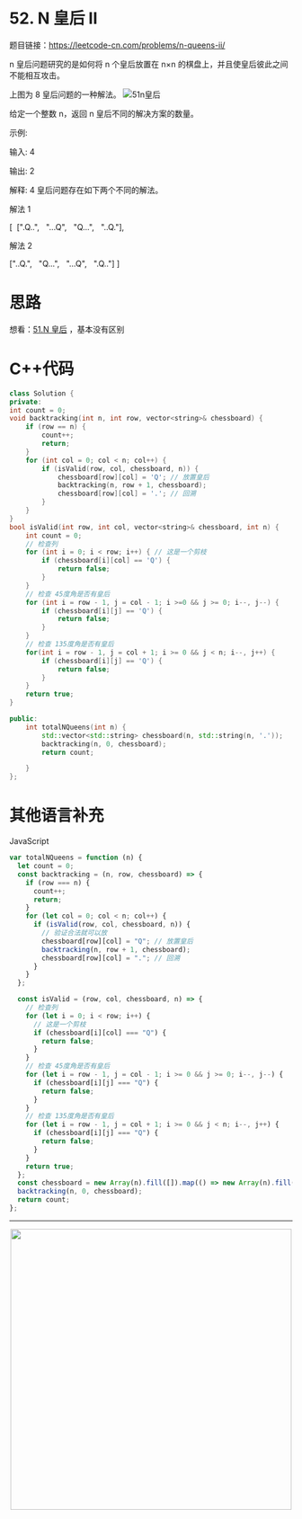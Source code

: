 # 52. N 皇后 II

题目链接：https://leetcode-cn.com/problems/n-queens-ii/

n 皇后问题研究的是如何将 n 个皇后放置在 n×n 的棋盘上，并且使皇后彼此之间不能相互攻击。

上图为 8 皇后问题的一种解法。
![51n皇后](https://img-blog.csdnimg.cn/20200821152118456.png)

给定一个整数 n，返回 n 皇后不同的解决方案的数量。

示例:

输入: 4

输出: 2

解释: 4 皇后问题存在如下两个不同的解法。

解法 1

[
 [".Q..",
  "...Q",
  "Q...",
  "..Q."],

解法 2

["..Q.",
  "Q...",
  "...Q",
  ".Q.."]
]

# 思路

想看：[51.N 皇后](https://mp.weixin.qq.com/s/lU_QwCMj6g60nh8m98GAWg) ，基本没有区别

# C++代码

```CPP
class Solution {
private:
int count = 0;
void backtracking(int n, int row, vector<string>& chessboard) {
    if (row == n) {
        count++;
        return;
    }
    for (int col = 0; col < n; col++) {
        if (isValid(row, col, chessboard, n)) {
            chessboard[row][col] = 'Q'; // 放置皇后
            backtracking(n, row + 1, chessboard);
            chessboard[row][col] = '.'; // 回溯
        }
    }
}
bool isValid(int row, int col, vector<string>& chessboard, int n) {
    int count = 0;
    // 检查列
    for (int i = 0; i < row; i++) { // 这是一个剪枝
        if (chessboard[i][col] == 'Q') {
            return false;
        }
    }
    // 检查 45度角是否有皇后
    for (int i = row - 1, j = col - 1; i >=0 && j >= 0; i--, j--) {
        if (chessboard[i][j] == 'Q') {
            return false;
        }
    }
    // 检查 135度角是否有皇后
    for(int i = row - 1, j = col + 1; i >= 0 && j < n; i--, j++) {
        if (chessboard[i][j] == 'Q') {
            return false;
        }
    }
    return true;
}

public:
    int totalNQueens(int n) {
        std::vector<std::string> chessboard(n, std::string(n, '.'));
        backtracking(n, 0, chessboard);
        return count;

    }
};
```

# 其他语言补充

JavaScript

```javascript
var totalNQueens = function (n) {
  let count = 0;
  const backtracking = (n, row, chessboard) => {
    if (row === n) {
      count++;
      return;
    }
    for (let col = 0; col < n; col++) {
      if (isValid(row, col, chessboard, n)) {
        // 验证合法就可以放
        chessboard[row][col] = "Q"; // 放置皇后
        backtracking(n, row + 1, chessboard);
        chessboard[row][col] = "."; // 回溯
      }
    }
  };

  const isValid = (row, col, chessboard, n) => {
    // 检查列
    for (let i = 0; i < row; i++) {
      // 这是一个剪枝
      if (chessboard[i][col] === "Q") {
        return false;
      }
    }
    // 检查 45度角是否有皇后
    for (let i = row - 1, j = col - 1; i >= 0 && j >= 0; i--, j--) {
      if (chessboard[i][j] === "Q") {
        return false;
      }
    }
    // 检查 135度角是否有皇后
    for (let i = row - 1, j = col + 1; i >= 0 && j < n; i--, j++) {
      if (chessboard[i][j] === "Q") {
        return false;
      }
    }
    return true;
  };
  const chessboard = new Array(n).fill([]).map(() => new Array(n).fill("."));
  backtracking(n, 0, chessboard);
  return count;
};
```

---

<div align="center"><img src=https://code-thinking.cdn.bcebos.com/pics/01二维码一.jpg width=500> </img></div>
